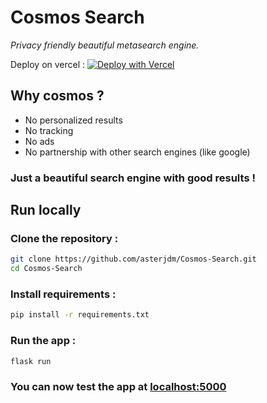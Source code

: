 # Cosmos Search
_Privacy friendly beautiful metasearch engine._

Deploy on vercel :
[![Deploy with Vercel](https://vercel.com/button)](https://vercel.com/new/clone?repository-url=https%3A%2F%2Fgithub.com%2Fasterjdm%2Fcosmos-search)

## Why cosmos ?
* No personalized results
* No tracking
* No ads
* No partnership with other search engines (like google)

### Just a beautiful search engine with good results !


## Run locally
### Clone the repository :
```bash
git clone https://github.com/asterjdm/Cosmos-Search.git
cd Cosmos-Search
```
### Install requirements :
```bash
pip install -r requirements.txt
```
### Run the app :
```
flask run
```
### You can now test the app at [localhost:5000](http://localhost:5000)
